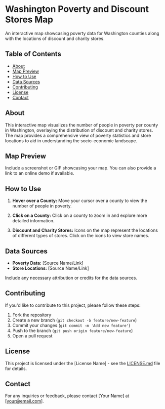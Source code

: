 # Washington Poverty and Discount Stores Map

An interactive map showcasing poverty data for Washington counties along with the locations of discount and charity stores.

## Table of Contents
- [About](#about)
- [Map Preview](#map-preview)
- [How to Use](#how-to-use)
- [Data Sources](#data-sources)
- [Contributing](#contributing)
- [License](#license)
- [Contact](#contact)

## About

This interactive map visualizes the number of people in poverty per county in Washington, overlaying the distribution of discount and charity stores. The map provides a comprehensive view of poverty statistics and store locations to aid in understanding the socio-economic landscape.

## Map Preview

Include a screenshot or GIF showcasing your map. You can also provide a link to an online demo if available.

## How to Use

1. **Hover over a County:** Move your cursor over a county to view the number of people in poverty.

2. **Click on a County:** Click on a county to zoom in and explore more detailed information.

3. **Discount and Charity Stores:** Icons on the map represent the locations of different types of stores. Click on the icons to view store names.

## Data Sources

- **Poverty Data:** [Source Name/Link]
- **Store Locations:** [Source Name/Link]

Include any necessary attribution or credits for the data sources.

## Contributing

If you'd like to contribute to this project, please follow these steps:

1. Fork the repository
2. Create a new branch (`git checkout -b feature/new-feature`)
3. Commit your changes (`git commit -m 'Add new feature'`)
4. Push to the branch (`git push origin feature/new-feature`)
5. Open a pull request

## License

This project is licensed under the [License Name] - see the [LICENSE.md](LICENSE.md) file for details.

## Contact

For any inquiries or feedback, please contact [Your Name] at [your@email.com].
